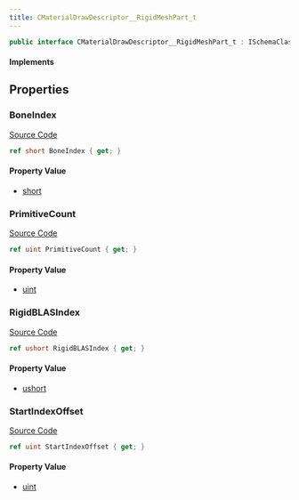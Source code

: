```yaml
---
title: CMaterialDrawDescriptor__RigidMeshPart_t
---
```


```csharp
public interface CMaterialDrawDescriptor__RigidMeshPart_t : ISchemaClass<CMaterialDrawDescriptor__RigidMeshPart_t>, ISchemaField, ISchemaClass, INativeHandle
```

#### Implements

## Properties

### BoneIndex

[Source Code](https://github.com/swiftly-solution/swiftlys2/blob/beta/managed/src/SwiftlyS2.Generated/Schemas/Interfaces/CMaterialDrawDescriptor__RigidMeshPart_t.cs#L18)

```csharp
ref short BoneIndex { get; }
```

#### Property Value

- [short](https://learn.microsoft.com/dotnet/api/system.int16)

### PrimitiveCount

[Source Code](https://github.com/swiftly-solution/swiftlys2/blob/beta/managed/src/SwiftlyS2.Generated/Schemas/Interfaces/CMaterialDrawDescriptor__RigidMeshPart_t.cs#L22)

```csharp
ref uint PrimitiveCount { get; }
```

#### Property Value

- [uint](https://learn.microsoft.com/dotnet/api/system.uint32)

### RigidBLASIndex

[Source Code](https://github.com/swiftly-solution/swiftlys2/blob/beta/managed/src/SwiftlyS2.Generated/Schemas/Interfaces/CMaterialDrawDescriptor__RigidMeshPart_t.cs#L16)

```csharp
ref ushort RigidBLASIndex { get; }
```

#### Property Value

- [ushort](https://learn.microsoft.com/dotnet/api/system.uint16)

### StartIndexOffset

[Source Code](https://github.com/swiftly-solution/swiftlys2/blob/beta/managed/src/SwiftlyS2.Generated/Schemas/Interfaces/CMaterialDrawDescriptor__RigidMeshPart_t.cs#L20)

```csharp
ref uint StartIndexOffset { get; }
```

#### Property Value

- [uint](https://learn.microsoft.com/dotnet/api/system.uint32)

